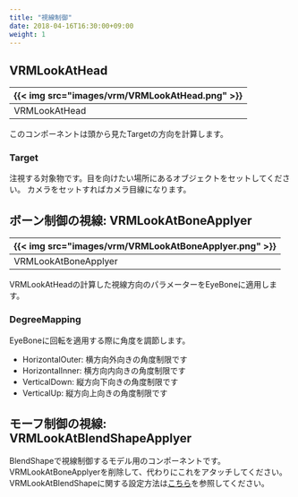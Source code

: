 ```yaml
---
title: "視線制御"
date: 2018-04-16T16:30:00+09:00
weight: 1
---
```


## VRMLookAtHead

|{{< img src="images/vrm/VRMLookAtHead.png" >}}|
|-----|
|VRMLookAtHead|

このコンポーネントは頭から見たTargetの方向を計算します。

### Target
注視する対象物です。目を向けたい場所にあるオブジェクトをセットしてください。
カメラをセットすればカメラ目線になります。

## ボーン制御の視線: VRMLookAtBoneApplyer

|{{< img src="images/vrm/VRMLookAtBoneApplyer.png" >}}|
|-----|
|VRMLookAtBoneApplyer|

VRMLookAtHeadの計算した視線方向のパラメーターをEyeBoneに適用します。

### DegreeMapping

EyeBoneに回転を適用する際に角度を調節します。

* HorizontalOuter: 横方向外向きの角度制限です
* HorizontalInner: 横方向内向きの角度制限です
* VerticalDown: 縦方向下向きの角度制限です
* VerticalUp: 縦方向上向きの角度制限です

## モーフ制御の視線: VRMLookAtBlendShapeApplyer

BlendShapeで視線制御するモデル用のコンポーネントです。
VRMLookAtBoneApplyerを削除して、代わりにこれをアタッチしてください。
VRMLookAtBlendShapeに関する設定方法は[こちら](../../settings/lookat_settings)を参照してください。
